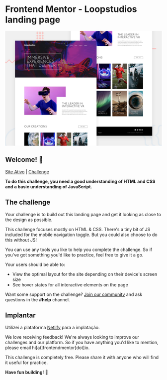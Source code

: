 # Frontend Mentor - Loopstudios landing page

![Design preview for the Loopstudios landing page coding challenge](./design/desktop-preview.jpg)

## Welcome! 👋

<div>
  <p text-align="center"><a href="https://desafio-loopstudio.netlify.app/" target="_blank">Site Ativo<a/> | <a href="https://www.frontendmentor.io" target="_blank">Challenge</a></p>
</div>

**To do this challenge, you need a good understanding of HTML and CSS and a basic understanding of JavaScript.**

## The challenge

Your challenge is to build out this landing page and get it looking as close to the design as possible.

This challenge focuses mostly on HTML & CSS. There's a tiny bit of JS included for the mobile navigation toggle. But you could also choose to do this without JS!

You can use any tools you like to help you complete the challenge. So if you've got something you'd like to practice, feel free to give it a go.

Your users should be able to:

- View the optimal layout for the site depending on their device's screen size
- See hover states for all interactive elements on the page

Want some support on the challenge? [Join our community](https://www.frontendmentor.io/community) and ask questions in the **#help** channel.

## Implantar

Utilizei a plataforma [Netlify](https://app.netlify.com/) para a implatação.

We love receiving feedback! We're always looking to improve our challenges and our platform. So if you have anything you'd like to mention, please email hi[at]frontendmentor[dot]io.

This challenge is completely free. Please share it with anyone who will find it useful for practice.

**Have fun building!** 🚀
